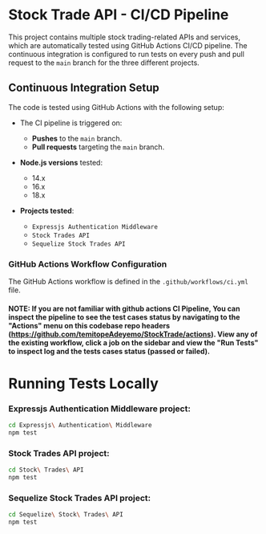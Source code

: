# Stock Trade API - CI/CD Pipeline

This project contains multiple stock trading-related APIs and services, which are automatically tested using GitHub Actions CI/CD pipeline. The continuous integration is configured to run tests on every push and pull request to the `main` branch for the three different projects.

## Continuous Integration Setup

The code is tested using GitHub Actions with the following setup:

- The CI pipeline is triggered on:

  - **Pushes** to the `main` branch.
  - **Pull requests** targeting the `main` branch.
- **Node.js versions** tested:

  - 14.x
  - 16.x
  - 18.x
- **Projects tested**:

  - `Expressjs Authentication Middleware`
  - `Stock Trades API`
  - `Sequelize Stock Trades API`

### GitHub Actions Workflow Configuration

The GitHub Actions workflow is defined in the `.github/workflows/ci.yml` file.

#### NOTE: If you are not familiar with github actions CI Pipeline, You can inspect the pipeline to see the test cases status by navigating to the "Actions" menu on this codebase  repo headers (https://github.com/temitopeAdeyemo/StockTrade/actions). View any of the existing **workflow, click a job on the sidebar and view the "Run Tests" to inspect log and the tests cases status (passed or failed).**

# Running Tests Locally

### Expressjs Authentication Middleware project:

```bash
cd Expressjs\ Authentication\ Middleware
npm test
```

### Stock Trades API project:

```bash
cd Stock\ Trades\ API
npm test
```

### Sequelize Stock Trades API project:

```bash
cd Sequelize\ Stock\ Trades\ API
npm test
```
